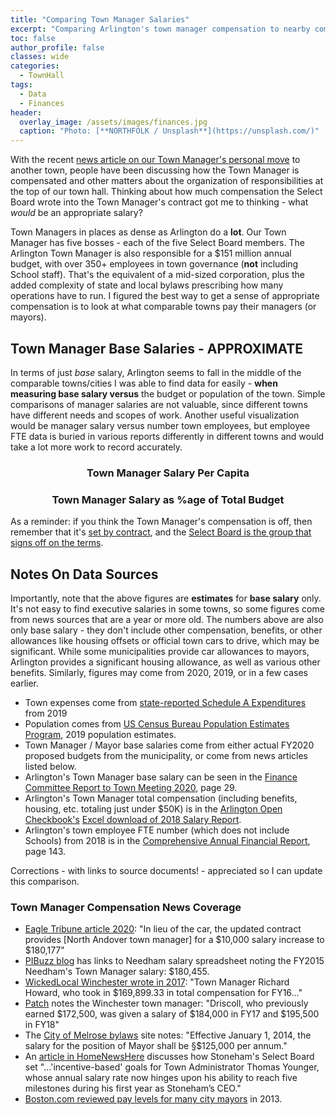 ```yaml
---
title: "Comparing Town Manager Salaries"
excerpt: "Comparing Arlington's town manager compensation to nearby comparable towns."
toc: false
author_profile: false
classes: wide
categories:
  - TownHall
tags:
  - Data
  - Finances
header:
  overlay_image: /assets/images/finances.jpg
  caption: "Photo: [**NORTHFOLK / Unsplash**](https://unsplash.com/)"
---
```


With the recent [news article on our Town Manager's personal move](https://yourarlington.com/arlington-archives/town-school/town-news/town-hall/17412-manager-062820.html) to another town, people have been discussing how the Town Manager is compensated and other matters about the organization of responsibilities at the top of our town hall.  Thinking about how much compensation the Select Board wrote into the Town Manager's contract got me to thinking - what _would_ be an appropriate salary?

Town Managers in places as dense as Arlington do a **lot**.  Our Town Manager has five bosses - each of the five Select Board members.  The Arlington Town Manager is also responsible for a $151 million annual budget, with over 350+ employees in town governance (**not** including School staff).  That's the equivalent of a mid-sized corporation, plus the added complexity of state and local bylaws prescribing how many operations have to run.  I figured the best way to get a sense of appropriate compensation is to look at what comparable towns pay their managers (or mayors).

## Town Manager Base Salaries - APPROXIMATE

In terms of just _base_ salary, Arlington seems to fall in the middle of the comparable towns/cities I was able to find data for easily - **when measuring base salary versus** the budget or population of the town.  Simple comparisons of manager salaries are not valuable, since different towns have different needs and scopes of work.  Another useful visualization would be manager salary versus number town employees, but employee FTE data is buried in various reports differently in different towns and would take a lot more work to record accurately.

<figure class="half">
  <div class='chartfigure'>
    <h3 style='text-align: center;'>Town Manager Salary Per Capita</h3>
    <div id="tmpercapita"></div>
  </div>
  <div class='chartfigure'>
    <h3 style='text-align: center;'>Town Manager Salary as %age of Total Budget</h3>
    <div id="tmpercent"></div>
  </div>
</figure>

As a reminder: if you think the Town Manager's compensation is off, then remember that it's [set by contract](https://yourarlington.com/arlington-archives/town-school/town-news/transportation/14856-bus-091318), and the [Select Board is the group that signs off on the terms](/townhall/#board-of-selectmen).

## Notes On Data Sources

Importantly, note that the above figures are **estimates** for **base salary** only.  It's not easy to find executive salaries in some towns, so some figures come from news sources that are a year or more old.  The numbers above are also only base salary - they don't include other compensation, benefits, or other allowances like housing offsets or official town cars to drive, which may be significant.  While some municipalities provide car allowances to mayors, Arlington provides a significant housing allowance, as well as various other benefits.  Similarly, figures may come from 2020, 2019, or in a few cases earlier. 

- Town expenses come from [state-reported Schedule A Expenditures](https://dlsgateway.dor.state.ma.us/reports/rdPage.aspx?rdReport=ScheduleA.GenFund_MAIN) from 2019
- Population comes from [US Census Bureau Population Estimates Program](https://www.census.gov/data/tables/time-series/demo/popest/2010s-total-cities-and-towns.html), 2019 population estimates.
- Town Manager / Mayor base salaries come from either actual FY2020 proposed budgets from the municipality, or come from news articles listed below.
- Arlington's Town Manager base salary can be seen in the [Finance Committee Report to Town Meeting 2020](https://www.arlingtonma.gov/home/showdocument?id=51585), page 29.
- Arlington's Town Manager total compensation (including benefits, housing, etc. totaling just under $50K) is in the [Arlington Open Checkbook's](https://www.arlingtonma.gov/town-governance/financial-budget-information/open-checkbook) [Excel download of 2018 Salary Report](https://www.arlingtonma.gov/Home/ShowDocument?id=45529).
- Arlington's town employee FTE number (which does not include Schools) from 2018 is in the [Comprehensive Annual Financial Report](https://www.arlingtonma.gov/home/showdocument?id=45803), page 143.

Corrections - with links to source documents! - appreciated so I can update this comparison. 

### Town Manager Compensation News Coverage

- [Eagle Tribune article 2020](https://www.eagletribune.com/news/merrimack_valley/north-andover-town-manager-contract-extended-through-2021/article_a3b1ecd0-686e-5297-b557-a3db8ddbfefa.html): "In lieu of the car, the updated contract provides [North Andover town manager] for a $10,000 salary increase to $180,177"
- [PIBuzz blog](https://pibuzz.com/government-employees/massachusetts-public-salaries/) has links to Needham salary spreadsheet noting the FY2015 Needham's Town Manager salary: $180,455.
- [WickedLocal Winchester wrote in 2017](https://winchester.wickedlocal.com/news/20170109/report-winchesters-highest-paid-employees): "Town Manager Richard Howard, who took in $169,899.33 in total compensation for FY16..."
- [Patch](https://patch.com/massachusetts/watertown/watertown-town-manager-gets-23k-raise) notes the Winchester town manager: "Driscoll, who previously earned $172,500, was given a salary of $184,000 in FY17 and $195,500 in FY18"
- The [City of Melrose bylaws](https://ecode360.com/15358467#15358468) site notes: "Effective January 1, 2014, the salary for the position of Mayor shall be §$125,000 per annum."
- An [article in HomeNewsHere](http://homenewshere.com/stoneham_independent/news/article_12ea9102-f9dd-11e6-b1a4-d335fbb8b912.html) discusses how Stoneham's Select Board set "...'incentive-based' goals for Town Administrator Thomas Younger, whose annual salary rate now hinges upon his ability to reach five milestones during his first year as Stoneham’s CEO."
- [Boston.com reviewed pay levels for many city mayors](https://www.boston.com/uncategorized/noprimarytagmatch/2013/02/06/mayors-pay-raises-a-thorny-issue-for-local-cities) in 2013.


<!-- Load d3/c3 resources and styles -->
<style>
.gridGreen line {
  stroke: #00ff00 !important;
  color: #00ff00 !important;
}
</style>
<link href="/assets/css/c3.css" rel="stylesheet">
<script src="/assets/js/d3.min.js" charset="utf-8"></script>
<script src="/assets/js/c3.min.js"></script>
<script>
// Hack: static data copied from calculated .csv files
const towns = [
  'Arlington',
  'Belmont',
  'Brookline',
  'Medford',
  'Melrose',
  'Milton',
  'Natick',
  'Needham',
  'North Andover',
  'Reading',
  'Stoneham',
  'Watertown',
  'Winchester'
]
const municipality = 'Municipality'
const salaryPerCapita = 'Manager Salary Per Capita'
const salaryPercent = 'Manager Salary Budget %'
const arlPerCapita = '4.59'
const arlPercent = '0.00138'
const tmPerCapita = [ // Figures rounded
  [municipality, salaryPerCapita],
  ['Medford', '2.38'],
  ['Brookline', '3.5'],
  ['Melrose', '4.46'],
  ['Natick', '4.58'],
  ['Arlington', arlPerCapita],
  ['Watertown', '5.44'],
  ['Needham', '5.75'],
  ['North Andover', '5.78'],
  ['Belmont', '6.69'],
  ['Reading', '7.36'],
  ['Winchester', '7.45']
]
const tmPercent = [
  [municipality, salaryPercent],
  ['Brookline', '0.00077'],
  ['Medford', '0.00086'],
  ['Natick', '0.00113'],
  ['Needham', '0.00117'],
  ['Arlington', arlPercent],
  ['Melrose', '0.00144'],
  ['Watertown', '0.0015'],
  ['Winchester', '0.00155'],
  ['Belmont', '0.00179'],
  ['North Andover', '0.00189'],
  ['Reading', '0.00194']
]
c3.generate({
  bindto: '#tmpercapita',
  data: {
    x: municipality,
    rows: tmPerCapita,
    type: 'bar',
    colors: {
      Arlington: '#008000'
    },
    labels: {
      format: {
        salaryPerCapita: d3.format('$')
      }
    }
  },
  grid: {
    y: {
      lines: [
        {
          value: Number(arlPerCapita),
          class: 'gridGreen',
          text: ''
        }
      ]
    }
  },
  axis: {
    rotated: true,
    x: {
      type: 'category',
      categories: towns,
      tick: {
        centered: true
      }
    },
    y: {
      show: false
    }
  }
})
c3.generate({
  bindto: '#tmpercent',
  data: {
    x: municipality,
    rows: tmPercent,
    type: 'bar',
    labels: {
      format: {
        salaryPercent: d3.format('.2%')
      }
    }
  },
  grid: {
    y: {
      lines: [
        {
          value: Number(arlPercent),
          class: 'gridGreen',
          text: ''
        }
      ]
    }
  },
  axis: {
    rotated: true,
    x: {
      type: 'category',
      categories: towns,
      tick: {
        centered: true
      }
    },
    y: {
      show: false,
      label: {
        text: '% of Total Expense'
      }
    }
  }
})
</script>
